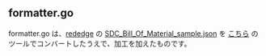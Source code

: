 ## formatter.go
formatter.go は、[rededge](https://github.com/latonaio/rededge) の [SDC_Bill_Of_Material_sample.json](https://github.com/latonaio/rededge/blob/main/samples/SDC_Bill_Of_Material_sample.json) を [こちら](https://mholt.github.io/json-to-go/) のツールでコンバートしたうえで、加工を加えたものです。  
